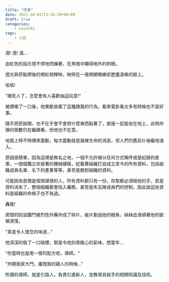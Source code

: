 ```yaml
---
title: "序章"
date: 2021-10-01T13:36:39+08:00
draft: true
categories:
    - novel01
tags:
    - 小說
---
```


滴! 滴! 滴...

血紅色的指示燈不停地閃爍著，在黑暗中顯得格外的刺眼。

燈光與菸點燃後的橙紅相輝映，映照在一張稍顯稚嫩卻歷盡滄桑的臉上。

咳咳!

"嗆死人了，怎麼會有人喜歡抽這玩意!"

被煙嗆了一口後，他果斷放棄了這種跟風的行為，看來電影看太多有時候也不是好事。

隨手把菸拋開，也不在乎會不會把什麼東西點著了，直接一屁股坐在地上，此時炸彈的倒數仍在繼續著，但他也不在意。

地面上時不時傳來震動，每次震動就是幾條生命的消逝，但人們仍舊前仆後繼地湧入。

原因很簡單，因為這裡是無名之地，一個不允許被以任何方式稱呼或是紀錄的倉庫，一個個獨立存放著的機械硬碟，紀載著組織打自成立至今的所有資料，包括組織成員名單、名下的產業等等，甚至是敵對組織的資料。

可能因為首領是個很謹慎的人，所有資料都只有一份，存取都必須經他的手，若是資料消失了，整個組織都會陷入癱瘓，甚至是失去隊成員們的控制，因此說這些資料是組織的命根子也不為過。

轟隆!

房間的防盜鐵門被烈性炸藥炸成了碎片，破片劃過他的眼角，絲絲血液順著他的臉頰滑落。

"真是令人懷念的味道..."

他深深的吸了一口硝煙，那是令他刻骨銘心的氣味，想當年...

"你當時也是用一樣的配方呢，導師。"

"炸開我家大門，屠戮我的親人的時候..."

所謂的導師，就是引路人，負責引進新人，並教導其殺手的相關知識及技術。